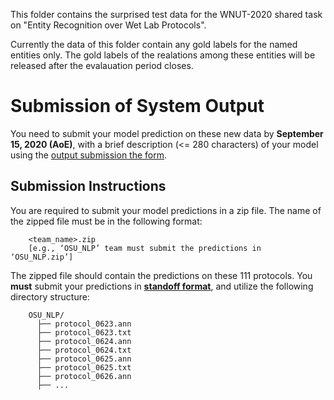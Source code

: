 This folder contains the surprised test data for the WNUT-2020 shared task on "Entity Recognition over Wet Lab Protocols". 

Currently the data of this folder contain any gold labels for the named entities only. The gold labels of the realations among these entities will be released after the evalauation period closes.



# Submission of System Output
 
You need to submit your model prediction on these new data by  **September 15, 2020 (AoE)**, with a brief description (<= 280 characters) of your model  using the [output submission the form](https://forms.gle/EabVTq8afgaaJxEW9). 


 
## Submission Instructions

You are required to submit your model predictions in a zip file. The name of the zipped file must be in the following format:

```
	<team_name>.zip  
	[e.g., ‘OSU_NLP’ team must submit the predictions in ‘OSU_NLP.zip’]
```

The zipped file should contain the predictions on these 111 protocols. You **must** submit your predictions in [**standoff format**](../../data#the-standoff-format), and utilize the following directory structure: 

```
	OSU_NLP/
	  ├── protocol_0623.ann
	  ├── protocol_0623.txt
	  ├── protocol_0624.ann
	  ├── protocol_0624.txt
	  ├── protocol_0625.ann
	  ├── protocol_0625.txt
	  ├── protocol_0626.ann
	  ├── ...
```

